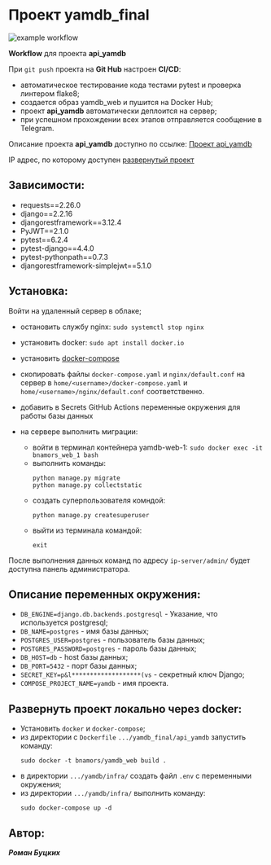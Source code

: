 # Проект yamdb_final

![example workflow](https://github.com/bnamors/yamdb_final/actions/workflows/yamdb_workflow.yml/badge.svg)

**Workflow** для проекта **api_yamdb**

При `git push` проекта на **Git Hub** настроен  **CI/CD**:
- автоматическое тестирование кода тестами pytest и проверка линтером flake8;
- создается образ yamdb_web и пушится на Docker Hub;
- проект **api_yamdb** автоматически деплоится на сервер;
- при успешном прохождении всех этапов отправляется сообщение в Telegram.

Описание проекта **api_yamdb** доступно по ссылке: [Проект api_yamdb](https://github.com/BnamoRS/api_yamdb "Посмотреть описание проекта api_yamdb")

IP адрес, по которому доступен [развернутый проект](http://51.250.27.62/)

## Зависимости:

- requests==2.26.0
- django==2.2.16
- djangorestframework==3.12.4
- PyJWT==2.1.0
- pytest==6.2.4
- pytest-django==4.4.0
- pytest-pythonpath==0.7.3
- djangorestframework-simplejwt==5.1.0

## Установка:

Войти на удаленный сервер в облаке;
- остановить службу nginx:
	`sudo systemctl stop nginx` 
- установить docker:
	`sudo apt install docker.io`
- установить [docker-compose](https://docs.docker.com/compose/install/)
- скопировать файлы `docker-compose.yaml` и `nginx/default.conf` на сервер в `home/<username>/docker-compose.yaml` и `home/<username>/nginx/default.conf` соответственно.
- добавить в Secrets GitHub Actions переменные окружения для работы базы данных

- на сервере выполнить миграции:
	- войти в терминал контейнера yamdb-web-1:
		`sudo docker exec -it bnamors_web_1 bash`
	- выполнить команды:
		```
		python manage.py migrate
		python manage.py collectstatic
		```
	- создать суперпользователя комндой:
		```
		python manage.py createsuperuser
		```
	- выйти из терминала командой:
		```
		exit
		```

После выполнения данных команд по адресу `ip-server/admin/` будет доступна панель администратора.

## Описание переменных окружения:

- `DB_ENGINE=django.db.backends.postgresql` -  Указание, что используется postgresql;
- `DB_NAME=postgres` - имя базы данных;
- `POSTGRES_USER=postgres` - пользователь базы данных;
- `POSTGRES_PASSWORD=postgres` - пароль базы данных;
- `DB_HOST=db` - host базы данных;
- `DB_PORT=5432` - порт базы данных;
- `SECRET_KEY=p&l*******************(vs` - секретный ключ Django;
- `COMPOSE_PROJECT_NAME=yamdb` - имя проекта.

## Развернуть проект локально через docker:

- Установить `docker` и `docker-compose`;
- из директории с `Dockerfile`  `.../yamdb_final/api_yamdb` запустить команду:
	```
	sudo docker -t bnamors/yamdb_web build .
	```
- в директории  `.../yamdb/infra/` создать файл `.env` с переменными окружения;
- из директории `.../yamdb/infra/` выполнить команду:
	```
	sudo docker-compose up -d
	```

## Автор:

***Роман Буцких***
